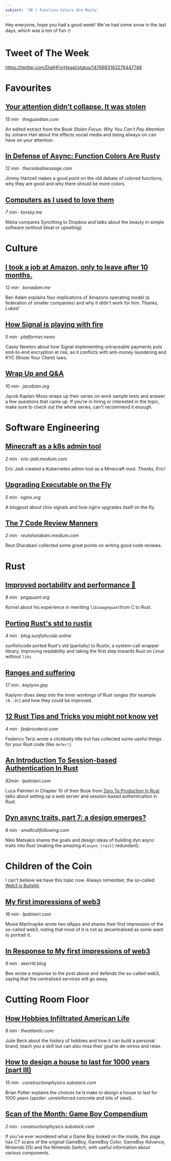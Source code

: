```yaml
---
subject: '38 / Function Colors Are Rusty'
---
```


Hey everyone, hope you had a good week! We've had some snow in the last days, which was a ton of fun ☃️

# Tweet of The Week

https://twitter.com/DialHForHagai/status/1476693163276447748

# Favourites
## [Your attention didn’t collapse. It was stolen](https://www.theguardian.com/science/2022/jan/02/attention-span-focus-screens-apps-smartphones-social-media)
_15 min · theguardian.com_

An edited extract from the Book _Stolen Focus: Why You Can't Pay Attention_ by Johann Hari about the effects social media and being always-on can have on your attention.

## [In Defense of Async: Function Colors Are Rusty](https://www.thecodedmessage.com/posts/async-colors/)
_12 min · thecodedmessage.com_

Jimmy Hartzell makes a good point on the old debate of colored functions, why they are good and why there should be more colors.

## [Computers as I used to love them](https://tonsky.me/blog/syncthing/)
_7 min · tonsky.me_

Nikita compares Syncthing to Dropbox and talks about the beauty in simple software (without bloat or upselling).

# Culture
## [I took a job at Amazon, only to leave after 10 months.](https://benadam.me/thoughts/my-experience-at-amazon/)
_12 min · benadam.me_

Ben Adam explains four implications of Amazons operating model (a federation of smaller companies) and why it didn't work for him. _Thanks, Lukas!_

## [How Signal is playing with fire](https://www.platformer.news/p/how-signal-is-playing-with-fire)
_5 min · platformer.news_

Casey Newton about how Signal implementing untraceable payments puts end-to-end encryption at risk, as it conflicts with anti-money laundering and KYC (Know Your Client) laws.

## [Wrap Up and Q&A](https://jacobian.org/2022/jan/6/wst-wrap-up/)
_10 min · jacobian.org_

Jacob Kaplan-Moss wraps up their series on work sample tests and answer a few questions that came up. If you're in hiring or interested in the topic, make sure to check out the whole series, can't recommend it enough.

# Software Engineering
## [Minecraft as a k8s admin tool](https://eric-jadi.medium.com/minecraft-as-a-k8s-admin-tool-cf16f890de42)
_2 min · eric-jadi.medium.com_

Eric Jadi created a Kubernetes admin tool as a Minecraft mod. _Thanks, Eric!_

## [Upgrading Executable on the Fly](https://nginx.org/en/docs/control.html)
_5 min · nginx.org_

A blogpost about Unix signals and how nginx upgrades itself on the fly.

## [The 7 Code Review Manners](https://reutsharabani.medium.com/the-7-code-review-manners-f0f0eef4d3e5)
_2 min · reutsharabani.medium.com_

Reut Sharabani collected some great points on writing good code reviews.

# Rust
## [Improved portability and performance 🦀](https://pngquant.org/rust.html)
_8 min · pngquant.org_

Kornel about his experience in rewriting `libimagequant`from C to Rust.

## [Porting Rust's std to rustix](https://blog.sunfishcode.online/port-std-to-rustix/)
_4 min · blog.sunfishcode.online_

sunfishcode ported Rust's std (partially) to Rustix, a system-call wrapper library, improving readability and taking the first step towards Rust on Linux without `libc`.

## [Ranges and suffering](https://kaylynn.gay/blog/post/rust_ranges_and_suffering)
_17 min · kaylynn.gay_

Kaylynn dives deep into the inner workings of Rust ranges (for example `(0..9)`) and how they could be improved.

## [12 Rust Tips and Tricks you might not know yet](https://federicoterzi.com/blog/12-rust-tips-and-tricks-you-might-not-know-yet/)
_4 min · federicoterzi.com_

Federico Terzi wrote a clickbaity title but has collected some useful things for your Rust code (like `defer!`).

## [An Introduction To Session-based Authentication In Rust](https://www.lpalmieri.com/posts/session-based-authentication-in-rust/#4-1-session-based-authentication)
_92min · lpalmieri.com_

Luca Palmieri in Chapter 10 of their Book from [Zero To Production In Rust](https://www.zero2prod.com) talks about setting up a web server and session-based authentication in Rust.

## [Dyn async traits, part 7: a design emerges?](https://smallcultfollowing.com/babysteps//blog/2022/01/07/dyn-async-traits-part-7)
_8 min · smallcultfollowing.com_

Niko Matsakis shares the goals and design ideas of building dyn async traits into Rust (making the amazing `#[async_trait]` redundant).

# Children of the Coin
I can't believe we have this topic now. Always remember, the so-called [Web3 is Bullshit](https://www.stephendiehl.com/blog/web3-bullshit.html).

## [My first impressions of web3](https://moxie.org/2022/01/07/web3-first-impressions.html)
_16 min · lpalmieri.com_

Moxie Marlinspike wrote two dApps and shares their first impression of the so-called web3, noting that most of it is not as decentralised as some want to portrait it.

## [In Response to My first impressions of web3](https://skerritt.blog/response-to-moxie/)
_9 min · skerritt.blog_

Bee wrote a response to the post above and defends the so-called web3, saying that the centralised services will go away.

# Cutting Room Floor
## [How Hobbies Infiltrated American Life](https://www.theatlantic.com/family/archive/2022/01/history-hobbies-america-productivity-leisure/621150/)
_8 min · theatlantic.com_

Julie Beck about the history of hobbies and how it can build a personal brand, teach you a skill but can also miss their goal to de-stress and relax.

## [How to design a house to last for 1000 years (part III)](https://constructionphysics.substack.com/p/how-to-design-a-house-to-last-for)
_15 min · constructionphysics.substack.com_

Brian Potter explains the choices he'd make to design a house to last for 1000 years (spoiler: unreinforced concrete and lots of steel).

## [Scan of the Month: Game Boy Compendium](https://scanofthemonth.com/)
_2 min · constructionphysics.substack.com_

If you've ever wondered what a Game Boy looked on the inside, this page has CT scans of the original GameBoy, GameBoy Color, GameBoy Advance, Nintendo DSi and the Nintendo Switch, with useful information about various components.
